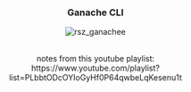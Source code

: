 <div align="center">

### Ganache CLI
![rsz_ganachee](https://user-images.githubusercontent.com/55017307/134416013-9cd74b60-4774-4be9-bd82-c13f26e75131.png)

<br>
notes from this youtube playlist:
<br>
https://www.youtube.com/playlist?list=PLbbtODcOYIoGyHf0P64qwbeLqKesenu1t


  
</div>
